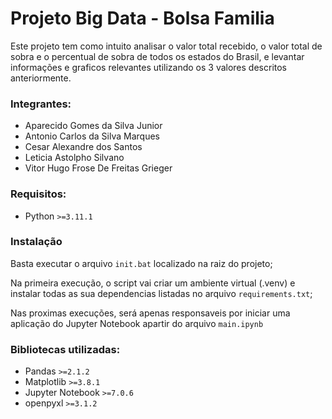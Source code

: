 # Projeto Big Data - Bolsa Familia

Este projeto tem como intuito analisar o valor total recebido, o valor total de sobra e o percentual de sobra de todos os estados do Brasil, e levantar informações e graficos relevantes utilizando os 3 valores descritos anteriormente.

### Integrantes:
- Aparecido Gomes da Silva Junior
- Antonio Carlos da Silva Marques
- Cesar Alexandre dos Santos
- Leticia Astolpho Silvano
- Vitor Hugo Frose De Freitas Grieger

### Requisitos:
- Python `>=3.11.1`

### Instalação
Basta executar o arquivo `init.bat` localizado na raiz do projeto;

Na primeira execução, o script vai criar um ambiente virtual (.venv) e instalar todas as sua dependencias listadas no arquivo `requirements.txt`;

Nas proximas execuções, será apenas responsaveis por iniciar uma aplicação do Jupyter Notebook apartir do arquivo `main.ipynb`

### Bibliotecas utilizadas:
- Pandas `>=2.1.2`
- Matplotlib `>=3.8.1`
- Jupyter Notebook `>=7.0.6`
- openpyxl `>=3.1.2`
